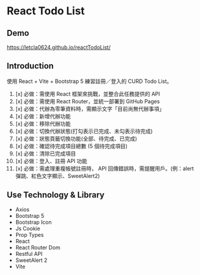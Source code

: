 # React Todo List

## Demo

https://letcla0624.github.io/reactTodoList/

## Introduction

使用 React + Vite + Bootstrap 5 練習註冊／登入的 CURD Todo List。

1. [x] 必做：需使用 React 框架來挑戰，並整合此任務提供的 API
2. [x] 必做：需使用 React Router，並統一部署到 GitHub Pages
3. [x] 必做：代辦為零筆資料時，需顯示文字「目前尚無代辦事項」
4. [x] 必做：新增代辦功能
5. [x] 必做：移除代辦功能
6. [x] 必做：切換代辦狀態(打勾表示已完成、未勾表示待完成)
7. [x] 必做：狀態頁籤切換功能(全部、待完成、已完成)
8. [x] 必做：確認待完成項目總數 (5 個待完成項目)
9. [x] 必做：清除已完成項目
10. [x] 必做：登入、註冊 API 功能
11. [x] 必做：需處理重複帳號註冊時， API 回傳錯誤時，需提醒用戶。(例：alert 彈跳、紅色文字顯示、SweetAlert2)

## Use Technology & Library

- Axios
- Bootstrap 5
- Bootstrap Icon
- Js Cookie
- Prop Types
- React
- React Router Dom
- Restful API
- SweetAlert 2
- Vite
